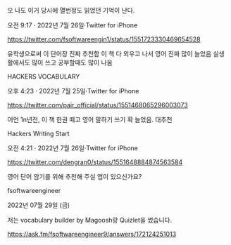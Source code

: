 오 나도 이거 당시에 열번정도 읽었던 기억이 난다.

오전 9:17 · 2022년 7월 26일·Twitter for iPhone

https://twitter.com/fsoftwareengin1/status/1551723330469654528


유학생으로써 이 단어장 진짜 추천함
이 책 다 외우고 나서 영어 진짜 많이 늘었음
실생활에서도 많이 쓰고 공부할때도 많이 나옴

HACKERS VOCABULARY

오후 4:23 · 2022년 7월 25일·Twitter for iPhone

https://twitter.com/pair_official/status/1551468065296003073


어언 1n년전, 이 책 한권 떼고 영어 말하기 쓰기 확 늘었음. 대추천

Hackers Writing Start

오전 4:21 · 2022년 7월 26일·Twitter for iPhone

https://twitter.com/dengran0/status/1551648884874563584

영어 단어 암기를 위해 추천해 주실 앱이 있으신가요?
	
fsoftwareengineer

2022년 07월 29일 (금)

저는 vocabulary builder by Magoosh랑 Quizlet을 썼습니다.

https://ask.fm/fsoftwareengineer9/answers/172124251013

